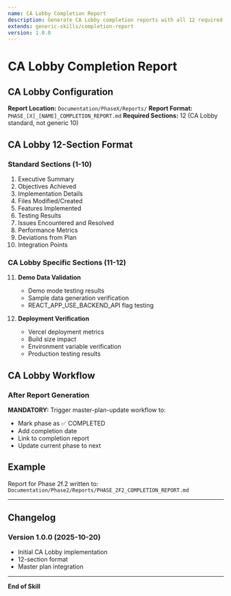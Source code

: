 ```yaml
---
name: CA Lobby Completion Report
description: Generate CA Lobby completion reports with all 12 required sections. Use when CA Lobby phase complete, user says "phase complete" or "create completion report". Ensures comprehensive documentation and master plan update.
extends: generic-skills/completion-report
version: 1.0.0
---
```


# CA Lobby Completion Report

## CA Lobby Configuration

**Report Location:** `Documentation/PhaseX/Reports/`
**Report Format:** `PHASE_[X]_[NAME]_COMPLETION_REPORT.md`
**Required Sections:** 12 (CA Lobby standard, not generic 10)

## CA Lobby 12-Section Format

### Standard Sections (1-10)
1. Executive Summary
2. Objectives Achieved
3. Implementation Details
4. Files Modified/Created
5. Features Implemented
6. Testing Results
7. Issues Encountered and Resolved
8. Performance Metrics
9. Deviations from Plan
10. Integration Points

### CA Lobby Specific Sections (11-12)
11. **Demo Data Validation**
    - Demo mode testing results
    - Sample data generation verification
    - REACT_APP_USE_BACKEND_API flag testing

12. **Deployment Verification**
    - Vercel deployment metrics
    - Build size impact
    - Environment variable verification
    - Production testing results

## CA Lobby Workflow

### After Report Generation
**MANDATORY:** Trigger master-plan-update workflow to:
- Mark phase as ✅ COMPLETED
- Add completion date
- Link to completion report
- Update current phase to next

## Example
Report for Phase 2f.2 written to:
`Documentation/Phase2/Reports/PHASE_2F2_COMPLETION_REPORT.md`

---

## Changelog
### Version 1.0.0 (2025-10-20)
- Initial CA Lobby implementation
- 12-section format
- Master plan integration

---

**End of Skill**
